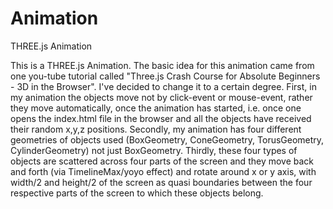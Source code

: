 # Animation
THREE.js Animation

This is a THREE.js Animation. The basic idea for this animation came from one you-tube tutorial called "Three.js Crash Course for Absolute 
Beginners - 3D in the Browser". I've decided to change it to a certain degree. First, in my animation the objects move not by click-event 
or mouse-event, rather they move automatically, once the animation has started, i.e. once one opens the index.html file in the browser and 
all the objects have received their random x,y,z positions. Secondly, my animation has four different geometries of objects used (BoxGeometry, 
ConeGeometry, TorusGeometry, CylinderGeometry) not just BoxGeometry. Thirdly, these four types of objects are scattered across four parts 
of the screen and they move back and forth (via TimelineMax/yoyo effect) and rotate around x or y axis, with width/2 and height/2 of the 
screen as quasi boundaries between the four respective parts of the screen to which these objects belong.

